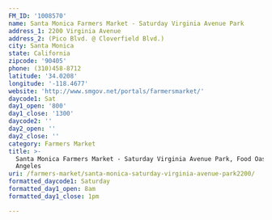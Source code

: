```yaml
---
FM_ID: '1008570'
name: Santa Monica Farmers Market - Saturday Virginia Avenue Park
address_1: 2200 Virginia Avenue
address_2: (Pico Blvd. @ Cloverfield Blvd.)
city: Santa Monica
state: California
zipcode: '90405'
phone: (310)458-8712
latitude: '34.0208'
longitude: '-118.4677'
website: 'http://www.smgov.net/portals/farmersmarket/'
daycode1: Sat
day1_open: '800'
day1_close: '1300'
daycode2: ''
day2_open: ''
day2_close: ''
category: Farmers Market
title: >-
  Santa Monica Farmers Market - Saturday Virginia Avenue Park, Food Oasis Los
  Angeles
uri: /farmers-market/santa-monica-saturday-virginia-avenue-park2200/
formatted_daycode1: Saturday
formatted_day1_open: 8am
formatted_day1_close: 1pm

---
```

